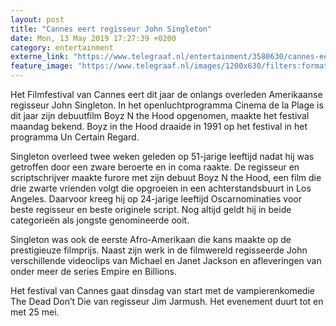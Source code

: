 ```yaml
---
layout: post
title: "Cannes eert regisseur John Singleton"
date: Mon, 13 May 2019 17:27:39 +0200
category: entertainment
externe_link: "https://www.telegraaf.nl/entertainment/3580630/cannes-eert-regisseur-john-singleton"
feature_image: "https://www.telegraaf.nl/images/1200x630/filters:format(jpeg):quality(80)/cdn-kiosk-api.telegraaf.nl/bab5d3c2-7593-11e9-b2bc-02d2fb1aa1d7.png"
---
```


<p class="intro">Het Filmfestival van Cannes eert dit jaar de onlangs overleden Amerikaanse regisseur John Singleton. In het openluchtprogramma Cinema de la Plage is dit jaar zijn debuutfilm Boyz N the Hood opgenomen, maakte het festival maandag bekend. Boyz in the Hood draaide in 1991 op het festival in het programma Un Certain Regard.</p> <p>Singleton overleed twee weken geleden op 51-jarige leeftijd nadat hij was getroffen door een zware beroerte en in coma raakte. De regisseur en scriptschrijver maakte furore met zijn debuut Boyz N the Hood, een film die drie zwarte vrienden volgt die opgroeien in een achterstandsbuurt in Los Angeles. Daarvoor kreeg hij op 24-jarige leeftijd Oscarnominaties voor beste regisseur en beste originele script. Nog altijd geldt hij in beide categorieën als jongste genomineerde ooit.</p><p>Singleton was ook de eerste Afro-Amerikaan die kans maakte op de prestigieuze filmprijs. Naast zijn werk in de filmwereld regisseerde John verschillende videoclips van Michael en Janet Jackson en afleveringen van onder meer de series Empire en Billions.</p><p>Het festival van Cannes gaat dinsdag van start met de vampierenkomedie The Dead Don’t Die van regisseur Jim Jarmush. Het evenement duurt tot en met 25 mei.</p>
